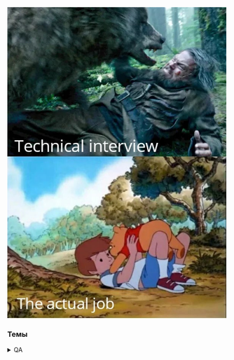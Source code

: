 <img src="https://raw.githubusercontent.com/vadim-bikmetov/interview/main/images/bear.jpg" width="500" alt="Bear">

### Темы
<details>
  <summary>QA</summary>

  - [**00. Linux**](qa/01.linux.md)
  - [**01. k8s**](qa/02.k8s.md)

</details>